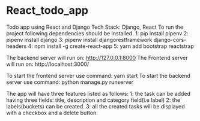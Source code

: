 # React_todo_app
Todo app using React and Django
Tech Stack: Django, React
To run the project following dependencies should be installed.
1: pip install pipenv
2: pipenv install django
3: pipenv install djangorestframework django-cors-headers
4: npm install -g create-react-app
5: yarn add bootstrap reactstrap

The backend server will run on: http://127.0.0.1:8000
The Frontend server will run on: http://localhost:3000/

To start the frontend server use command: yarn start
To start the backend server use command: python manage.py runserver

The app will have three features listed as follows:
1: the task can be added having three fields: title, description and category field(i.e label)
2: the labels(buckets) can be created.
3: all the created tasks will be displayed with a checkbox and a delete button.

